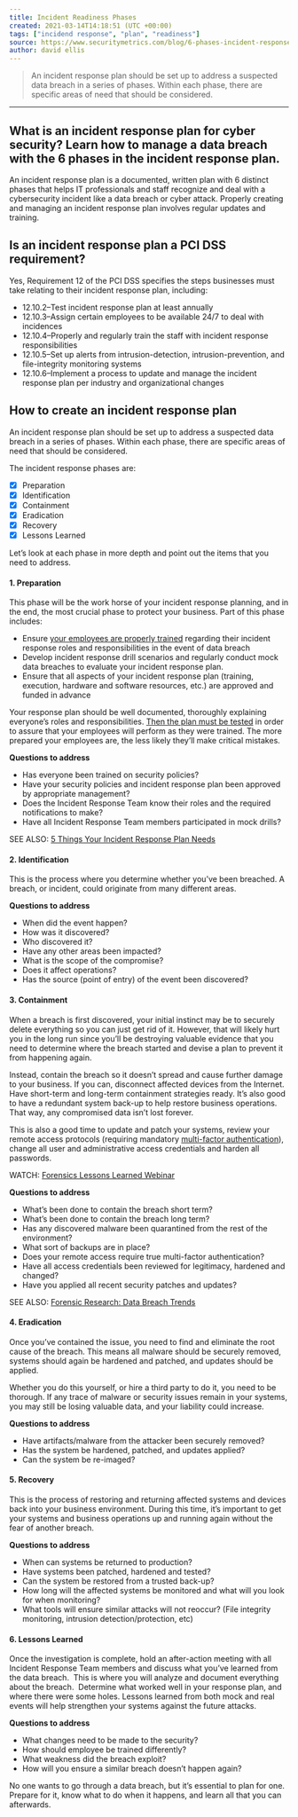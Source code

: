 ```yaml
---
title: Incident Readiness Phases
created: 2021-03-14T14:18:51 (UTC +00:00)
tags: ["incidend response", "plan", "readiness"]
source: https://www.securitymetrics.com/blog/6-phases-incident-response-plan
author: david ellis
---
```


> An incident response plan should be set up to address a suspected data breach in a series of phases. Within each phase, there are specific areas of need that should be considered.

---
## What is an incident response plan for cyber security? Learn how to manage a data breach with the 6 phases in the incident response plan. 

An incident response plan is a documented, written plan with 6 distinct phases that helps IT professionals and staff recognize and deal with a cybersecurity incident like a data breach or cyber attack. Properly creating and managing an incident response plan involves regular updates and training. 

## Is an incident response plan a PCI DSS requirement?

Yes, Requirement 12 of the PCI DSS specifies the steps businesses must take relating to their incident response plan, including: 

-   12.10.2–Test incident response plan at least annually
-   12.10.3–Assign certain employees to be available 24/7 to deal with incidences 
-   12.10.4–Properly and regularly train the staff with incident response responsibilities
-   12.10.5–Set up alerts from intrusion-detection, intrusion-prevention, and file-integrity monitoring systems
-   12.10.6–Implement a process to update and manage the incident response plan per industry and organizational changes

## How to create an incident response plan 

An incident response plan should be set up to address a suspected data breach in a series of phases. Within each phase, there are specific areas of need that should be considered.

The incident response phases are:

- [X]  Preparation
- [X]  Identification
- [X]  Containment
- [X]  Eradication
- [X]  Recovery
- [X]  Lessons Learned

Let’s look at each phase in more depth and point out the items that you need to address.

#### **1\. Preparation**

This phase will be the work horse of your incident response planning, and in the end, the most crucial phase to protect your business. Part of this phase includes:

-   Ensure [your employees are properly trained](https://www.securitymetrics.com/security-training) regarding their incident response roles and responsibilities in the event of data breach
-   Develop incident response drill scenarios and regularly conduct mock data breaches to evaluate your incident response plan.
-   Ensure that all aspects of your incident response plan (training, execution, hardware and software resources, etc.) are approved and funded in advance

Your response plan should be well documented, thoroughly explaining everyone’s roles and responsibilities. [Then the plan must be tested](https://www.securitymetrics.com/blog/employee-data-security-training-tabletop-exercises) in order to assure that your employees will perform as they were trained. The more prepared your employees are, the less likely they’ll make critical mistakes.

 **Questions to address**

-   Has everyone been trained on security policies?
-   Have your security policies and incident response plan been approved by appropriate management?
-   Does the Incident Response Team know their roles and the required notifications to make?
-   Have all Incident Response Team members participated in mock drills?

SEE ALSO: [5 Things Your Incident Response Plan Needs](https://www.securitymetrics.com/blog/5-things-your-incident-response-plan-needs)

#### **2\. Identification**

This is the process where you determine whether you’ve been breached. A breach, or incident, could originate from many different areas.

 **Questions to address**

-   When did the event happen?
-   How was it discovered?
-   Who discovered it?
-   Have any other areas been impacted?
-   What is the scope of the compromise?
-   Does it affect operations?
-   Has the source (point of entry) of the event been discovered?

#### **3\. Containment**

When a breach is first discovered, your initial instinct may be to securely delete everything so you can just get rid of it. However, that will likely hurt you in the long run since you’ll be destroying valuable evidence that you need to determine where the breach started and devise a plan to prevent it from happening again.

Instead, contain the breach so it doesn’t spread and cause further damage to your business. If you can, disconnect affected devices from the Internet. Have short-term and long-term containment strategies ready. It’s also good to have a redundant system back-up to help restore business operations. That way, any compromised data isn’t lost forever.

This is also a good time to update and patch your systems, review your remote access protocols (requiring mandatory [multi-factor authentication](https://www.securitymetrics.com/blog/new-multi-factor-authentication-clarification-and-supplement-principles-you-should-know)), change all user and administrative access credentials and harden all passwords.

WATCH: [Forensics Lessons Learned Webinar](http://info.securitymetrics.com/2017-forensics-webinar)

 **Questions to address**

-   What’s been done to contain the breach short term?
-   What’s been done to contain the breach long term?
-   Has any discovered malware been quarantined from the rest of the environment?
-   What sort of backups are in place?
-   Does your remote access require true multi-factor authentication?
-   Have all access credentials been reviewed for legitimacy, hardened and changed?
-   Have you applied all recent security patches and updates?

SEE ALSO: [Forensic Research: Data Breach Trends](https://www.securitymetrics.com/blog/2017-pci-dss-data-breach-trends)

#### **4\. Eradication**

Once you’ve contained the issue, you need to find and eliminate the root cause of the breach. This means all malware should be securely removed, systems should again be hardened and patched, and updates should be applied.

Whether you do this yourself, or hire a third party to do it, you need to be thorough. If any trace of malware or security issues remain in your systems, you may still be losing valuable data, and your liability could increase.

 **Questions to address**

-   Have artifacts/malware from the attacker been securely removed?
-   Has the system be hardened, patched, and updates applied?
-   Can the system be re-imaged?

#### **5\. Recovery**

This is the process of restoring and returning affected systems and devices back into your business environment. During this time, it’s important to get your systems and business operations up and running again without the fear of another breach.

 **Questions to address**

-   When can systems be returned to production?
-   Have systems been patched, hardened and tested?
-   Can the system be restored from a trusted back-up?
-   How long will the affected systems be monitored and what will you look for when monitoring?
-   What tools will ensure similar attacks will not reoccur? (File integrity monitoring, intrusion detection/protection, etc)


#### **6\. Lessons Learned**

Once the investigation is complete, hold an after-action meeting with all Incident Response Team members and discuss what you’ve learned from the data breach.  This is where you will analyze and document everything about the breach.  Determine what worked well in your response plan, and where there were some holes. Lessons learned from both mock and real events will help strengthen your systems against the future attacks.

 **Questions to address**

-   What changes need to be made to the security?
-   How should employee be trained differently?
-   What weakness did the breach exploit?
-   How will you ensure a similar breach doesn’t happen again?

No one wants to go through a data breach, but it’s essential to plan for one. Prepare for it, know what to do when it happens, and learn all that you can afterwards.

